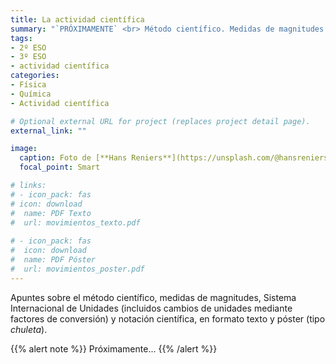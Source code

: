```yaml
---
title: La actividad científica
summary: "`PRÓXIMAMENTE` <br> Método científico. Medidas de magnitudes. SI. Notación científica."
tags:
- 2º ESO
- 3º ESO
- actividad científica
categories:
- Física
- Química
- Actividad científica

# Optional external URL for project (replaces project detail page).
external_link: ""

image:
  caption: Foto de [**Hans Reniers**](https://unsplash.com/@hansreniers) en [Unsplash](https://unsplash.com)
  focal_point: Smart

# links:
# - icon_pack: fas
# icon: download
#  name: PDF Texto
#  url: movimientos_texto.pdf
  
# - icon_pack: fas
#  icon: download
#  name: PDF Póster
#  url: movimientos_poster.pdf  
---
```


Apuntes sobre el método científico, medidas de magnitudes, Sistema Internacional de Unidades (incluidos cambios de unidades mediante factores de conversión) y notación científica, en formato texto y póster (tipo _chuleta_).

{{% alert note %}}
Próximamente...
{{% /alert %}}